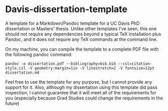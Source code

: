 # Davis-dissertation-template

A template for a Markdown/Pandoc template for a UC Davis PhD dissertation or Masters' thesis.  Unlike other templates I've seen, this one should not require any dependencies beyond a typical TeX installation plus Pandoc, and it does not require any TeX commands at the command line.

On my machine, you can compile the template to a complete PDF file with the following pandoc command:

`pandoc -o dissertation.pdf --bibliography=bib.bib --csl=citation-style.csl -V geometry:margin=1in -V linestretch=2 -V fontsize=12pt dissertation.md`

Feel free to use the template for any purpose, but I cannot provide any support for it.  Also, although my dissertation using this template did pass inspection, I cannot guarantee that it will meet all of the requirements for you (especially because Grad Studies could change the requirements in the future)


